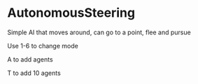 # AutonomousSteering
Simple AI that moves around, can go to a point, flee and pursue

Use 1-6 to change mode

A to add agents

T to add 10 agents
